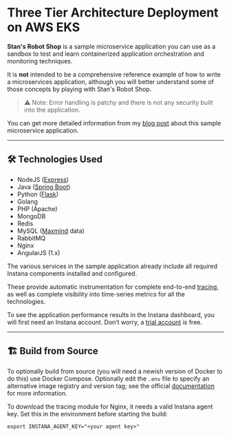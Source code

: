# Three Tier Architecture Deployment on AWS EKS

**Stan's Robot Shop** is a sample microservice application you can use as a sandbox to test and learn containerized application orchestration and monitoring techniques.  

It is **not** intended to be a comprehensive reference example of how to write a microservices application, although you will better understand some of those concepts by playing with Stan's Robot Shop.  

> ⚠️ Note: Error handling is patchy and there is not any security built into the application.  

You can get more detailed information from my [blog post](https://www.instana.com/blog/stans-robot-shop-sample-microservice-application/) about this sample microservice application.

---

## 🛠️ Technologies Used

- NodeJS ([Express](http://expressjs.com/))  
- Java ([Spring Boot](https://spring.io/))  
- Python ([Flask](http://flask.pocoo.org))  
- Golang  
- PHP (Apache)  
- MongoDB  
- Redis  
- MySQL ([Maxmind](http://www.maxmind.com) data)  
- RabbitMQ  
- Nginx  
- AngularJS (1.x)  

The various services in the sample application already include all required Instana components installed and configured.  

These provide automatic instrumentation for complete end-to-end [tracing](https://docs.instana.io/core_concepts/tracing/), as well as complete visibility into time-series metrics for all the technologies.  

To see the application performance results in the Instana dashboard, you will first need an Instana account. Don’t worry, a [trial account](https://instana.com/trial?utm_source=github&utm_medium=robot_shop) is free.

---

## 🏗️ Build from Source

To optionally build from source (you will need a newish version of Docker to do this) use Docker Compose. Optionally edit the `.env` file to specify an alternative image registry and version tag; see the official [documentation](https://docs.docker.com/compose/env-file/) for more information.

To download the tracing module for Nginx, it needs a valid Instana agent key. Set this in the environment before starting the build:

```shell
export INSTANA_AGENT_KEY="<your agent key>"
